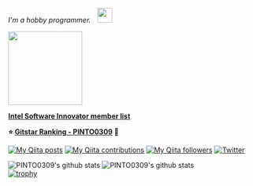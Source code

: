 <p><em>I'm a hobby programmer.　<img src="https://media.giphy.com/media/WUlplcMpOCEmTGBtBW/giphy.gif" width="30" /></em></p>  

<img src="https://user-images.githubusercontent.com/33194443/92995358-dbf07300-f53d-11ea-987f-2a87cfda496f.png" width="150">

**[Intel Software Innovator member list](https://devmesh.intel.com/users?roles%5B%5D=Innovator)**  

**:star: [Gitstar Ranking - PINTO0309](https://gitstar-ranking.com/PINTO0309) :hamster:**  

[![My Qiita posts](https://qiita-badge.apiapi.app/s/PINTO/posts.svg)](http://qiita.com/PINTO)
[![My Qiita contributions](https://qiita-badge.apiapi.app/s/PINTO/contributions.svg)](http://qiita.com/PINTO)
[![My Qiita followers](https://qiita-badge.apiapi.app/s/PINTO/followers.svg)](http://qiita.com/PINTO)
[![Twitter](https://img.shields.io/twitter/follow/pinto03091?label=Followers%20%40pinto03091&style=social)](https://twitter.com/PINTO03091)  

![PINTO0309's github stats](https://github-readme-stats.vercel.app/api?username=PINTO0309&show_icons=true&theme=radical&include_all_commits=true)
![PINTO0309's github stats](https://github-readme-stats.vercel.app/api/top-langs/?username=PINTO0309&show_icons=true&theme=radical&layout=compact)  
[![trophy](https://github-profile-trophy.vercel.app/?username=PINTO0309)](https://github.com/ryo-ma/github-profile-trophy)

